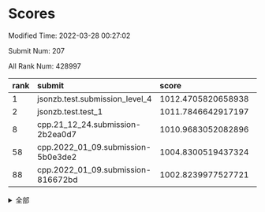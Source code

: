 # Scores

Modified Time: 2022-03-28 00:27:02

Submit Num: 207

All Rank Num: 428997

| rank |               submit               |       score        |       sigma        | pk_num |
| :--- | :--------------------------------- | :----------------- | :----------------- | :----- |
| 1    | jsonzb.test.submission_level_4     | 1012.4705820658938 | 0.8284267266284764 | 8290   |
| 2    | jsonzb.test.test_1                 | 1011.7846642917197 | 0.7916160325895517 | 8294   |
| 8    | cpp.21_12_24.submission-2b2ea0d7   | 1010.9683052082896 | 0.77410747007663   | 8287   |
| 58   | cpp.2022_01_09.submission-5b0e3de2 | 1004.8300519437324 | 0.7188986810559466 | 8286   |
| 88   | cpp.2022_01_09.submission-816672bd | 1002.8239977527721 | 0.7210512305189724 | 8287   |


<details>
<summary>全部</summary>

| rank |                 submit                 |       score        |       sigma        | pk_num |
| :--- | :------------------------------------- | :----------------- | :----------------- | :----- |
| 1    | jsonzb.test.submission_level_4         | 1012.4705820658938 | 0.8284267266284764 | 8290   |
| 2    | jsonzb.test.test_1                     | 1011.7846642917197 | 0.7916160325895517 | 8294   |
| 3    | gobigger.level_3.submission_level_3_37 | 1011.7086680177746 | 0.8117099600881208 | 8288   |
| 4    | gobigger.level_3.submission_level_3_30 | 1011.5940899891176 | 0.7925038398791366 | 8292   |
| 5    | gobigger.level_3.submission_level_3_48 | 1011.4412481810175 | 0.7716405095904919 | 8290   |
| 6    | gobigger.level_3.submission_level_3_10 | 1011.0578304984066 | 0.7795255888476557 | 8290   |
| 7    | gobigger.level_3.submission_level_3_2  | 1010.9695876131417 | 0.7745833922557978 | 8288   |
| 8    | cpp.21_12_24.submission-2b2ea0d7       | 1010.9683052082896 | 0.77410747007663   | 8287   |
| 9    | gobigger.level_3.submission_level_3_19 | 1010.8565713487984 | 0.7680551466492229 | 8285   |
| 10   | gobigger.level_3.submission_level_3_33 | 1010.8319103756921 | 0.7729276637879353 | 8282   |
| 11   | gobigger.level_3.submission_level_3_21 | 1010.8234646005095 | 0.7712683115153223 | 8296   |
| 12   | gobigger.level_3.submission_level_3_22 | 1010.7819377534142 | 0.7737439096483575 | 8291   |
| 13   | gobigger.level_3.submission_level_3_11 | 1010.7465736228081 | 0.7688337866747967 | 8291   |
| 14   | gobigger.level_3.submission_level_3_42 | 1010.7437946380924 | 0.7628654869860299 | 8286   |
| 15   | gobigger.level_3.submission_level_3_8  | 1010.7271957445577 | 0.7867541165818996 | 8290   |
| 16   | gobigger.level_3.submission_level_3_31 | 1010.6352019531067 | 0.7981216737642    | 8290   |
| 17   | gobigger.level_3.submission_level_3_34 | 1010.5615733312494 | 0.7538619651533291 | 8289   |
| 18   | gobigger.level_3.submission_level_3_44 | 1010.5240518426549 | 0.7709549958188994 | 8284   |
| 19   | gobigger.level_3.submission_level_3_0  | 1010.4172128785742 | 0.7642143798553312 | 8289   |
| 20   | gobigger.level_3.submission_level_3_28 | 1010.3738411319699 | 0.7428812306291569 | 8288   |
| 21   | gobigger.level_3.submission_level_3_13 | 1010.37101725109   | 0.7619703211965861 | 8290   |
| 22   | gobigger.level_3.submission_level_3_6  | 1010.3674744416647 | 0.7818583470568169 | 8288   |
| 23   | gobigger.level_3.submission_level_3_38 | 1010.3389766854868 | 0.7545021598828938 | 8293   |
| 24   | gobigger.level_3.submission_level_3_49 | 1010.337589510599  | 0.7601995208306902 | 8285   |
| 25   | gobigger.level_3.submission_level_3_25 | 1010.221037995549  | 0.7622308936131975 | 8294   |
| 26   | gobigger.level_3.submission_level_3_9  | 1010.1306026761285 | 0.7591605901966133 | 8284   |
| 27   | gobigger.level_3.submission_level_3_27 | 1010.1263765295992 | 0.7605922744190854 | 8289   |
| 28   | gobigger.level_3.submission_level_3_47 | 1010.1207568016429 | 0.7581730173905451 | 8294   |
| 29   | gobigger.level_3.submission_level_3_16 | 1010.0826812969218 | 0.7523486325170582 | 8290   |
| 30   | gobigger.level_3.submission_level_3_20 | 1010.0762191052623 | 0.7791936712612005 | 8289   |
| 31   | gobigger.level_3.submission_level_3_39 | 1010.0445036094234 | 0.7525233829456395 | 8290   |
| 32   | gobigger.level_3.submission_level_3_46 | 1009.9560802066947 | 0.7517661467731377 | 8289   |
| 33   | gobigger.level_3.submission_level_3_36 | 1009.8509447312665 | 0.7445882891008817 | 8291   |
| 34   | gobigger.level_3.submission_level_3_17 | 1009.8441891347995 | 0.7514761918754048 | 8290   |
| 35   | gobigger.level_3.submission_level_3_24 | 1009.7942765200962 | 0.7542080264845172 | 8290   |
| 36   | gobigger.level_3.submission_level_3_23 | 1009.717902593381  | 0.7496266969768539 | 8286   |
| 37   | gobigger.level_3.submission_level_3_3  | 1009.6886596468643 | 0.7585724866440295 | 8300   |
| 38   | gobigger.level_3.submission_level_3_45 | 1009.6175938738631 | 0.7609327950314583 | 8293   |
| 39   | gobigger.level_3.submission_level_3_26 | 1009.5972458030926 | 0.7419882672967592 | 8288   |
| 40   | gobigger.level_3.submission_level_3_40 | 1009.5748188921451 | 0.762948401387255  | 8295   |
| 41   | gobigger.level_3.submission_level_3_1  | 1009.5527787021695 | 0.753329369337717  | 8287   |
| 42   | gobigger.level_3.submission_level_3_18 | 1009.5416091348914 | 0.7716937908360739 | 8288   |
| 43   | gobigger.level_3.submission_level_3_43 | 1009.3487175258978 | 0.7475876672014042 | 8288   |
| 44   | gobigger.level_3.submission_level_3_41 | 1009.345463898642  | 0.7539332845340889 | 8293   |
| 45   | gobigger.level_3.submission_level_3_7  | 1009.3144636890518 | 0.7745936034465633 | 8290   |
| 46   | gobigger.level_3.submission_level_3_15 | 1009.2723736845002 | 0.7484526598319375 | 8293   |
| 47   | gobigger.level_3.submission_level_3_5  | 1009.264677863403  | 0.7423291864356284 | 8291   |
| 48   | gobigger.level_3.submission_level_3_29 | 1009.2162504552906 | 0.7377490869055419 | 8287   |
| 49   | gobigger.level_3.submission_level_3_4  | 1009.0269305074145 | 0.7433708490808777 | 8291   |
| 50   | gobigger.level_3.submission_level_3_35 | 1008.9167805430293 | 0.7480285947884996 | 8290   |
| 51   | gobigger.level_3.submission_level_3_14 | 1008.8020550825473 | 0.739087384522034  | 8290   |
| 52   | gobigger.level_3.submission_level_3_32 | 1008.6781619275382 | 0.7452907148183796 | 8289   |
| 53   | gobigger.level_3.submission_level_3_12 | 1008.5067832395085 | 0.7701561492650931 | 8286   |
| 54   | gobigger.level_1.submission_level_1_8  | 1005.6557134443101 | 0.7268986438580052 | 8292   |
| 55   | gobigger.level_1.submission_level_1_21 | 1005.1975804967245 | 0.7191726740244041 | 8289   |
| 56   | gobigger.level_1.submission_level_1_23 | 1005.0142317381803 | 0.7132815405298613 | 8291   |
| 57   | gobigger.level_1.submission_level_1_36 | 1004.8980463140458 | 0.7109216802118185 | 8284   |
| 58   | cpp.2022_01_09.submission-5b0e3de2     | 1004.8300519437324 | 0.7188986810559466 | 8286   |
| 59   | gobigger.level_1.submission_level_1_35 | 1004.6547245181168 | 0.71480201941283   | 8288   |
| 60   | gobigger.level_1.submission_level_1_12 | 1004.5341095225175 | 0.7244602285829392 | 8288   |
| 61   | gobigger.level_1.submission_level_1_2  | 1004.5299263006381 | 0.7182504606011458 | 8284   |
| 62   | gobigger.level_1.submission_level_1_1  | 1004.4873869466195 | 0.7174223813452748 | 8295   |
| 63   | gobigger.level_1.submission_level_1_34 | 1004.2926047122014 | 0.72572752821518   | 8291   |
| 64   | gobigger.level_1.submission_level_1_22 | 1004.1191395154364 | 0.7188669476738201 | 8292   |
| 65   | gobigger.level_1.submission_level_1_45 | 1003.9226883387641 | 0.7096882572868374 | 8291   |
| 66   | gobigger.level_1.submission_level_1_25 | 1003.8137551730132 | 0.7168381318578249 | 8295   |
| 67   | gobigger.level_1.submission_level_1_13 | 1003.7682830691472 | 0.7122429600712594 | 8290   |
| 68   | gobigger.level_1.submission_level_1_41 | 1003.6770427318272 | 0.7207282650090243 | 8293   |
| 69   | gobigger.level_1.submission_level_1_37 | 1003.6769502593584 | 0.7175740834513473 | 8291   |
| 70   | gobigger.level_1.submission_level_1_5  | 1003.6472772178106 | 0.7213402467704915 | 8296   |
| 71   | gobigger.level_1.submission_level_1_24 | 1003.5864231572754 | 0.72789094797556   | 8291   |
| 72   | gobigger.level_1.submission_level_1_44 | 1003.5559885396235 | 0.7154283382265295 | 8288   |
| 73   | gobigger.level_1.submission_level_1_39 | 1003.4613648605138 | 0.7178786915079653 | 8285   |
| 74   | gobigger.level_1.submission_level_1_15 | 1003.416931771139  | 0.7112597115554697 | 8293   |
| 75   | gobigger.level_1.submission_level_1_33 | 1003.4166689039199 | 0.712953899822339  | 8293   |
| 76   | gobigger.level_1.submission_level_1_38 | 1003.4005634111201 | 0.7292687954802347 | 8291   |
| 77   | gobigger.level_1.submission_level_1_32 | 1003.3365952104944 | 0.7251974360318008 | 8290   |
| 78   | gobigger.level_1.submission_level_1_30 | 1003.2243222276286 | 0.7136158743483917 | 8292   |
| 79   | gobigger.level_1.submission_level_1_7  | 1003.2219937142136 | 0.715787840686333  | 8293   |
| 80   | gobigger.level_1.submission_level_1_4  | 1003.1801559214549 | 0.7218294697837998 | 8288   |
| 81   | gobigger.level_1.submission_level_1_3  | 1003.1184740523875 | 0.708706457560972  | 8290   |
| 82   | gobigger.level_1.submission_level_1_0  | 1003.054306047179  | 0.7146009954393666 | 8290   |
| 83   | gobigger.level_1.submission_level_1_47 | 1003.0442083997518 | 0.7177136293182022 | 8293   |
| 84   | gobigger.level_1.submission_level_1_6  | 1003.0425872425255 | 0.708582253061225  | 8287   |
| 85   | gobigger.level_1.submission_level_1_9  | 1002.9770545517875 | 0.7204152531809201 | 8293   |
| 86   | gobigger.level_1.submission_level_1_46 | 1002.9457501660911 | 0.719873639566855  | 8293   |
| 87   | gobigger.level_1.submission_level_1_20 | 1002.9231527943348 | 0.7155813083464128 | 8287   |
| 88   | cpp.2022_01_09.submission-816672bd     | 1002.8239977527721 | 0.7210512305189724 | 8287   |
| 89   | gobigger.level_1.submission_level_1_31 | 1002.7900283404283 | 0.7039288428257604 | 8292   |
| 90   | gobigger.level_1.submission_level_1_18 | 1002.6518874464683 | 0.7090629888120468 | 8290   |
| 91   | gobigger.level_1.submission_level_1_17 | 1002.6313734822742 | 0.7276501813948524 | 8293   |
| 92   | gobigger.level_1.submission_level_1_28 | 1002.5876774822478 | 0.7061078158637122 | 8292   |
| 93   | gobigger.level_1.submission_level_1_11 | 1002.5871455182088 | 0.714967410387053  | 8285   |
| 94   | gobigger.level_1.submission_level_1_16 | 1002.5524907686181 | 0.7206614162565727 | 8292   |
| 95   | gobigger.level_1.submission_level_1_40 | 1002.5344570403297 | 0.7108602842951287 | 8289   |
| 96   | gobigger.level_1.submission_level_1_48 | 1002.5077012363641 | 0.7090755171136975 | 8287   |
| 97   | gobigger.level_1.submission_level_1_10 | 1002.4788574814833 | 0.7090471658143194 | 8291   |
| 98   | gobigger.level_1.submission_level_1_14 | 1002.4732082771209 | 0.708636234573081  | 8293   |
| 99   | gobigger.level_1.submission_level_1_29 | 1002.2601036665625 | 0.7128265101986443 | 8292   |
| 100  | gobigger.level_1.submission_level_1_49 | 1002.2040914323095 | 0.7093497724087751 | 8290   |
| 101  | gobigger.level_1.submission_level_1_27 | 1002.1560680488368 | 0.7081954995343734 | 8287   |
| 102  | gobigger.level_1.submission_level_1_43 | 1002.1492995262132 | 0.7199300434103733 | 8288   |
| 103  | gobigger.level_1.submission_level_1_42 | 1001.994243466251  | 0.7138542829100468 | 8289   |
| 104  | gobigger.level_1.submission_level_1_26 | 1001.8130957225375 | 0.7121687536240997 | 8287   |
| 105  | gobigger.level_1.submission_level_1_19 | 1001.5998102963431 | 0.7103196536787952 | 8292   |
| 106  | gobigger.random.submission_random_27   | 997.675755002372   | 0.706260727881211  | 8287   |
| 107  | gobigger.random.submission_random_8    | 997.5584106272834  | 0.7133420349302106 | 8290   |
| 108  | gobigger.random.submission_random_41   | 997.4151283748333  | 0.6996337861031454 | 8290   |
| 109  | gobigger.random.submission_random_12   | 997.1308328863149  | 0.7140636515833372 | 8289   |
| 110  | gobigger.random.submission_random_19   | 997.0115630974544  | 0.7054597521308336 | 8292   |
| 111  | gobigger.random.submission_random_4    | 996.9921514448683  | 0.7022921947597465 | 8289   |
| 112  | gobigger.random.submission_random_49   | 996.9328572135893  | 0.7071135117570095 | 8294   |
| 113  | gobigger.random.submission_random_44   | 996.9296718309661  | 0.7116992797531442 | 8294   |
| 114  | gobigger.random.submission_random_30   | 996.9211763910295  | 0.7192397498126101 | 8286   |
| 115  | gobigger.random.submission_random_11   | 996.7521077957687  | 0.705646055019623  | 8286   |
| 116  | gobigger.random.submission_random_34   | 996.6811982670067  | 0.7164846855513276 | 8288   |
| 117  | gobigger.random.submission_random_35   | 996.6399454129897  | 0.6997278584454781 | 8289   |
| 118  | gobigger.random.submission_random_16   | 996.6155710407463  | 0.697641604984105  | 8288   |
| 119  | gobigger.random.submission_random_9    | 996.5169865184024  | 0.7173258044385469 | 8291   |
| 120  | gobigger.random.submission_random_17   | 996.4749044736011  | 0.7049558475682792 | 8295   |
| 121  | gobigger.random.submission_random_45   | 996.3916237567825  | 0.7059042901803165 | 8287   |
| 122  | gobigger.random.submission_random_7    | 996.3708544427724  | 0.7051474353023266 | 8294   |
| 123  | gobigger.random.submission_random_14   | 996.2982444983069  | 0.7014508047723537 | 8288   |
| 124  | gobigger.random.submission_random_21   | 996.2063545740019  | 0.7128072308773558 | 8292   |
| 125  | gobigger.random.submission_random_2    | 996.1728061044257  | 0.7096414767494585 | 8293   |
| 126  | gobigger.random.submission_random_10   | 996.1412929135474  | 0.7172235287072327 | 8294   |
| 127  | gobigger.random.submission_random_48   | 996.1258296788884  | 0.7122450497957985 | 8288   |
| 128  | gobigger.random.submission_random_28   | 996.1044424980051  | 0.7046339194534631 | 8288   |
| 129  | gobigger.random.submission_random_24   | 995.9738869537974  | 0.7152034123280602 | 8287   |
| 130  | gobigger.random.submission_random_46   | 995.9713988633856  | 0.7088997512996321 | 8285   |
| 131  | gobigger.random.submission_random_26   | 995.8908829651247  | 0.7172666612855528 | 8292   |
| 132  | gobigger.random.submission_random_13   | 995.8808870745482  | 0.7069645378131666 | 8295   |
| 133  | gobigger.random.submission_random_38   | 995.8068597812963  | 0.708500456340533  | 8286   |
| 134  | gobigger.random.submission_random_6    | 995.7716579361576  | 0.7114223764582395 | 8292   |
| 135  | gobigger.random.submission_random_0    | 995.7418106768857  | 0.7133559052619812 | 8290   |
| 136  | gobigger.random.submission_random_36   | 995.7345233440585  | 0.7246158863639374 | 8287   |
| 137  | gobigger.random.submission_random_39   | 995.7299881494547  | 0.6939185442441703 | 8292   |
| 138  | gobigger.random.submission_random_31   | 995.6128048817726  | 0.6995912029821578 | 8291   |
| 139  | gobigger.random.submission_random_15   | 995.5498852194024  | 0.7130462611982636 | 8286   |
| 140  | gobigger.random.submission_random_37   | 995.5289804823514  | 0.691511301303737  | 8289   |
| 141  | gobigger.random.submission_random_43   | 995.5198408397318  | 0.7169850722891946 | 8292   |
| 142  | gobigger.random.submission_random_23   | 995.4697790774266  | 0.7046118152890659 | 8291   |
| 143  | gobigger.random.submission_random_32   | 995.4635976861999  | 0.7114114100672678 | 8286   |
| 144  | gobigger.random.submission_random_33   | 995.4052223638678  | 0.7185337390870158 | 8292   |
| 145  | gobigger.random.submission_random_29   | 995.3490495076185  | 0.7164170243361533 | 8284   |
| 146  | gobigger.random.submission_random_42   | 995.2502939649094  | 0.7080300321089389 | 8290   |
| 147  | gobigger.random.submission_random_20   | 995.2501137378567  | 0.7054871826923034 | 8287   |
| 148  | gobigger.random.submission_random_1    | 995.1898542130347  | 0.7018315993012784 | 8286   |
| 149  | gobigger.random.submission_random_40   | 995.0991971885642  | 0.7223402497019782 | 8291   |
| 150  | gobigger.random.submission_random_47   | 995.0401623880072  | 0.7082832607288146 | 8290   |
| 151  | gobigger.random.submission_random_18   | 994.9897976950906  | 0.7199966886550417 | 8291   |
| 152  | gobigger.random.submission_random_25   | 994.9418276379979  | 0.7241984817981104 | 8285   |
| 153  | gobigger.level_2.submission_level_2_9  | 994.52564405661    | 0.7138823671427056 | 8292   |
| 154  | gobigger.random.submission_random_5    | 994.507566656139   | 0.7212760998696989 | 8289   |
| 155  | gobigger.random.submission_random_3    | 994.2929670853331  | 0.736209961436982  | 8290   |
| 156  | gobigger.random.submission_random_22   | 994.2547407752867  | 0.7206118656474307 | 8291   |
| 157  | gobigger.level_2.submission_level_2_27 | 994.2225688238506  | 0.7217238634917092 | 8288   |
| 158  | gobigger.level_2.submission_level_2_2  | 994.0291368248398  | 0.7309708614880918 | 8290   |
| 159  | gobigger.level_2.submission_level_2_43 | 993.9998829180129  | 0.7331725362420911 | 8294   |
| 160  | gobigger.level_2.submission_level_2_25 | 993.9044024287599  | 0.7287720209881778 | 8291   |
| 161  | gobigger.level_2.submission_level_2_12 | 993.6130446876556  | 0.7482592221929494 | 8287   |
| 162  | gobigger.level_2.submission_level_2_46 | 993.2881319706985  | 0.7364085565685707 | 8286   |
| 163  | gobigger.level_2.submission_level_2_29 | 993.2535784665959  | 0.7224448824663222 | 8289   |
| 164  | gobigger.level_2.submission_level_2_6  | 993.0571337367776  | 0.7412383299934502 | 8286   |
| 165  | gobigger.level_2.submission_level_2_19 | 993.0260934878568  | 0.7445135029938131 | 8291   |
| 166  | gobigger.level_2.submission_level_2_10 | 993.0128415817259  | 0.7464139988308108 | 8291   |
| 167  | gobigger.level_2.submission_level_2_28 | 992.8849842371502  | 0.7379171613532045 | 8287   |
| 168  | gobigger.level_2.submission_level_2_32 | 992.8678093468279  | 0.7280857198590001 | 8289   |
| 169  | gobigger.level_2.submission_level_2_16 | 992.8642258012366  | 0.740028900020109  | 8290   |
| 170  | gobigger.level_2.submission_level_2_8  | 992.8428885215269  | 0.7376347020437137 | 8290   |
| 171  | gobigger.level_2.submission_level_2_36 | 992.7544792432705  | 0.7499644068533358 | 8290   |
| 172  | gobigger.level_2.submission_level_2_1  | 992.7474297839161  | 0.7502817563599914 | 8292   |
| 173  | gobigger.level_2.submission_level_2_45 | 992.6930803744183  | 0.7506192566415719 | 8288   |
| 174  | gobigger.level_2.submission_level_2_21 | 992.6643631271788  | 0.7526493938517324 | 8292   |
| 175  | gobigger.level_2.submission_level_2_37 | 992.6456451347051  | 0.7493507420035868 | 8292   |
| 176  | gobigger.level_2.submission_level_2_44 | 992.6200529936702  | 0.7330469522217191 | 8292   |
| 177  | gobigger.level_2.submission_level_2_31 | 992.373431729556   | 0.741808613756051  | 8288   |
| 178  | gobigger.level_2.submission_level_2_30 | 992.1504986681822  | 0.7456683346819457 | 8292   |
| 179  | gobigger.level_2.submission_level_2_49 | 992.1072337566711  | 0.7588124095577407 | 8289   |
| 180  | gobigger.level_2.submission_level_2_42 | 992.0267819709813  | 0.753652211949501  | 8289   |
| 181  | gobigger.level_2.submission_level_2_33 | 992.0187179182209  | 0.7447736594768165 | 8292   |
| 182  | gobigger.level_2.submission_level_2_17 | 992.0012528787263  | 0.7269178321105474 | 8286   |
| 183  | gobigger.level_2.submission_level_2_3  | 992.0001626627619  | 0.7635763364124627 | 8293   |
| 184  | gobigger.level_2.submission_level_2_38 | 991.9845150800725  | 0.7543144466652043 | 8293   |
| 185  | gobigger.level_2.submission_level_2_48 | 991.9074005635691  | 0.7407500004629779 | 8292   |
| 186  | gobigger.level_2.submission_level_2_39 | 991.8887335489584  | 0.7500229118270718 | 8286   |
| 187  | gobigger.level_2.submission_level_2_20 | 991.8821106119372  | 0.7625822899448892 | 8288   |
| 188  | gobigger.level_2.submission_level_2_35 | 991.7775171809036  | 0.770811015112795  | 8288   |
| 189  | gobigger.level_2.submission_level_2_23 | 991.7238963538208  | 0.7449077183537741 | 8291   |
| 190  | gobigger.level_2.submission_level_2_5  | 991.7087249668712  | 0.7376209107069023 | 8292   |
| 191  | gobigger.level_2.submission_level_2_13 | 991.6685998762637  | 0.7577752287190518 | 8290   |
| 192  | gobigger.level_2.submission_level_2_34 | 991.4130467571518  | 0.7572482709330399 | 8291   |
| 193  | gobigger.level_2.submission_level_2_24 | 991.3533243344353  | 0.7623538255963231 | 8293   |
| 194  | gobigger.level_2.submission_level_2_0  | 991.32242359464    | 0.7654214306218499 | 8295   |
| 195  | gobigger.level_2.submission_level_2_18 | 991.3088389927929  | 0.7412557765146012 | 8292   |
| 196  | gobigger.level_2.submission_level_2_22 | 991.2769197128791  | 0.7759659798473018 | 8293   |
| 197  | gobigger.level_2.submission_level_2_41 | 991.1987177763147  | 0.7592502602475695 | 8286   |
| 198  | gobigger.level_2.submission_level_2_15 | 991.1408558902821  | 0.7497215488451549 | 8292   |
| 199  | gobigger.level_2.submission_level_2_26 | 991.0796433246097  | 0.7792615337326245 | 8291   |
| 200  | gobigger.level_2.submission_level_2_47 | 991.0494481549999  | 0.7494799076471765 | 8291   |
| 201  | gobigger.level_2.submission_level_2_4  | 990.9014436525399  | 0.7555827765974094 | 8292   |
| 202  | gobigger.level_2.submission_level_2_7  | 990.7362003430437  | 0.7529658399487978 | 8288   |
| 203  | gobigger.level_2.submission_level_2_40 | 990.5601034499326  | 0.7744186872876325 | 8288   |
| 204  | gobigger.level_2.submission_level_2_14 | 989.8906067553479  | 0.7427232580658163 | 8286   |
| 205  | gobigger.level_2.submission_level_2_11 | 989.4583955972838  | 0.7662417896159038 | 8285   |
| 206  | gobigger.none.submission_none_0        | 976.409379271973   | 1.437312883031822  | 8287   |
| 207  | gobigger.none.submission_none_1        | 975.6449485470016  | 1.528626357872801  | 8286   |

</details>